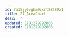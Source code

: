 ```yaml
---
id: 7a15jy0vghm9qxrt88f89z1
title: 27_AreaChart
desc: ''
updated: 1701279292806
created: 1701279292806
---
```

